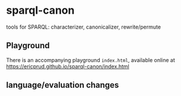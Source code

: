 # sparql-canon
tools for SPARQL: characterizer, canonicalizer, rewrite/permute

## Playground
There is an accompanying playground `index.html`, available online at https://ericprud.github.io/sparql-canon/index.html

## language/evaluation changes
